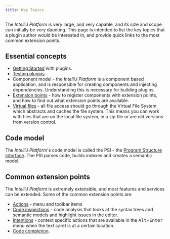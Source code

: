 ```yaml
---
title: Key Topics
---
```


The _IntelliJ Platform_ is very large, and very capable, and its size and scope can initially be very daunting. This page is intended to list the key topics that a plugin author would be interested in, and provide quick links to the most common extension points.

## Essential concepts

- [Getting Started](/basics/getting_started.md) with plugins.
- [Testing plugins](/basics/testing_plugins.md).
- Component model - the _IntelliJ Platform_ is a component based application, and is responsible for creating components and injecting dependencies. Understanding this is necessary for building plugins.
- [Extension points](/basics/plugin_structure/plugin_extensions_and_extension_points.md) - how to register components with extension points, and how to find out what extension points are available.
- [Virtual files](/basics/architectural_overview/virtual_file.md) - all file access should go through the Virtual File System which abstracts and caches the file system. This means you can work with files that are on the local file system, in a zip file or are old versions from version control.

## Code model

The _IntelliJ Platform_'s code model is called the PSI - the [Program Structure Interface](/basics/architectural_overview/psi.md). The PSI parses code, builds indexes and creates a semantic model.

## Common extension points

The _IntelliJ Platform_ is extremely extensible, and most features and services can be extended. Some of the common extension points are:

* [Actions](/tutorials/action_system.md) - menu and toolbar items
* [Code inspections](/tutorials/code_inspections.md) - code analysis that looks at the syntax trees and semantic models and highlight issues in the editor.
* [Intentions](/tutorials/code_intentions.md) - context specific actions that are available in the <kbd>Alt</kbd>+<kbd>Enter</kbd> menu when the text caret is at a certain location.
* [Code completion](/reference_guide/custom_language_support/code_completion.md).
